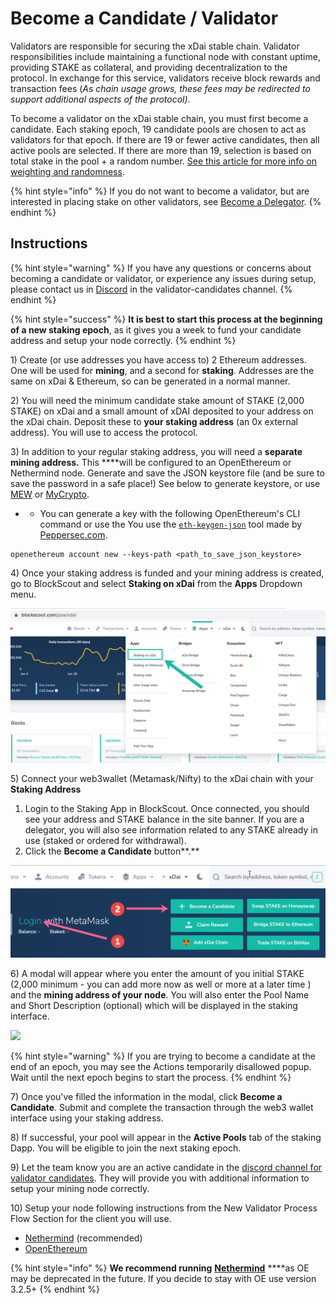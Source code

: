 # Become a Candidate / Validator

Validators are responsible for securing the xDai stable chain. Validator responsibilities include maintaining a functional node with constant uptime, providing STAKE as collateral, and providing decentralization to the protocol. In exchange for this service, validators receive block rewards and transaction fees \(_As chain usage grows, these fees may be redirected to support additional aspects of the protocol\)_. 

To become a validator on the xDai stable chain, you must first become a candidate. Each staking epoch, 19 candidate pools are chosen to act as validators for that epoch. If there are 19 or fewer active candidates, then all active pools are selected. If there are more than 19, selection is based on total stake in the pool + a random number. [See this article for more info on weighting and randomness](https://forum.poa.network/t/reliable-randomness-bringing-on-chain-entropy-to-the-xdai-stable-chain/3015).

{% hint style="info" %}
If you do not want to become a validator, but are interested in placing stake on other validators, see [Become a Delegator](become-a-delegator.md).
{% endhint %}

## Instructions

{% hint style="warning" %}
If you have any questions or concerns about becoming a candidate or validator, or experience any issues during setup, please contact us in [Discord](https://discord.gg/mPJ9zkq) in the validator-candidates channel.
{% endhint %}

{% hint style="success" %}
**It is best to start this process at the beginning of a new staking epoch**, as it gives you a week to fund your candidate address and setup your node correctly.
{% endhint %}

1\) Create \(or use addresses you have access to\) 2 Ethereum addresses. One will be used for **mining**, and a second for **staking**. Addresses are the same on xDai & Ethereum, so can be generated in a normal manner.

2\) You will need the minimum candidate stake amount of STAKE \(2,000 STAKE\) on xDai and a small amount of xDAI deposited to your address on the xDai chain. Deposit these to **your staking address** \(an 0x external address\). You will use to access the protocol. 

3\) In addition to your regular staking address, you will need a **separate mining address.** This ****will be configured to an OpenEthereum or Nethermind node. Generate and save the JSON keystore file \(and be sure to save the password in a safe place!\) See below to generate keystore, or use [MEW](https://kb.myetherwallet.com/en/security-and-privacy/what-is-a-keystore-file/) or [MyCrypto](https://support.mycrypto.com/).

* * You can generate a key with the following OpenEthereum's CLI command or use the You use the [`eth-keygen-json`](https://www.npmjs.com/package/eth-keygen-json)  tool made by [Peppersec.com](https://peppersec.com/).

```text
openethereum account new --keys-path <path_to_save_json_keystore>
```

4\) Once your staking address is funded and your mining address is created, go to BlockScout and select **Staking on xDai** from the **Apps** Dropdown menu.

![](../../.gitbook/assets/staking-1%20%281%29.png)

5\) Connect your web3wallet \(Metamask/Nifty\) to the xDai chain with your **Staking Address**

1. Login to the Staking App in BlockScout. Once connected, you should see your address and STAKE balance in the site banner. If you are a delegator, you will also see information related to any STAKE already in use \(staked or ordered for withdrawal\).
2. Click the **Become a Candidate** button**.**

![](../../.gitbook/assets/2-login-become.png)

6\)  A modal will appear where you enter the amount of you initial STAKE \(2,000 minimum - you can add more now as well or more at a later time \) and the **mining address of your node**.  You will also enter the Pool Name and Short Description \(optional\) which will be displayed in the staking interface.

![](../../.gitbook/assets/become-a-candidate.png)

{% hint style="warning" %}
If you are trying to become a candidate at the end of an epoch, you may see the Actions temporarily disallowed popup. Wait until the next epoch begins to start the process.
{% endhint %}

7\) Once you've filled the information in the modal, click **Become a Candidate**. Submit and complete the transaction through the web3 wallet interface using your staking address.

8\) If successful, your pool will appear in the **Active Pools** tab of the staking Dapp. You will be eligible to join the next staking epoch.

9\) Let the team know you are an active candidate in the [discord channel for validator candidates](https://discord.gg/mPJ9zkq). They will provide you with additional information to setup your mining node correctly. 

10\) Setup your node following instructions from the New Validator Process Flow Section for the client you will use.

* [Nethermind](../../for-validators/new-validator-process-flow/nethermind-node-setup.md) \(recommended\)
* [OpenEthereum](../../for-validators/new-validator-process-flow/openethereum-node-instructions.md)

{% hint style="info" %}
**We recommend running** [**Nethermind**](../../for-validators/new-validator-process-flow/nethermind-node-setup.md) ****as OE may be deprecated in the future. If you decide to stay with OE use version 3.2.5+ 
{% endhint %}

